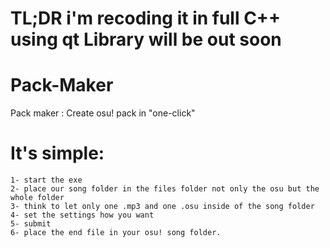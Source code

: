 # TL;DR i'm recoding it in full C++ using qt Library will be out soon 

# Pack-Maker
Pack maker : Create osu! pack in "one-click"

# It's simple:
	1- start the exe
	2- place our song folder in the files folder not only the osu but the whole folder
	3- think to let only one .mp3 and one .osu inside of the song folder
	4- set the settings how you want
	5- submit
	6- place the end file in your osu! song folder.
